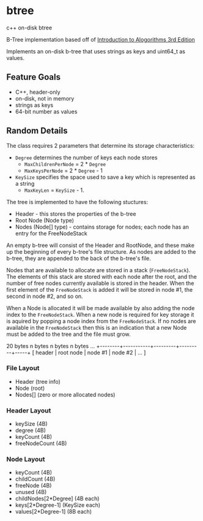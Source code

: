 # btree

c++ on-disk btree

B-Tree implementation based off of [Introduction to Alogorithms 3rd Edition](https://edutechlearners.com/download/Introduction_to_algorithms-3rd%20Edition.pdf)

Implements an on-disk b-tree that uses strings as keys and uint64_t as values.

## Feature Goals

* C++, header-only 
* on-disk, not in memory
* strings as keys
* 64-bit number as values

## Random Details

The class requires 2 parameters that determine its storage characteristics:

* `Degree` determines the number of keys each node stores
    * `MaxChildrenPerNode` = 2 * `Degree`
    * `MaxKeysPerNode` = 2 * `Degree` - 1
* `KeySize` specifies the space used to save a key which is represented as a string
    * `MaxKeyLen` = `KeySize` - 1.

The tree is implemented to have the following stuctures:

* Header - this stores the properties of the b-tree
* Root Node (Node type)
* Nodes (Node[] type) - contains storage for nodes; each node has an entry for the FreeNodeStack

An empty b-tree will consist of the Header and RootNode, and these make up the beginning 
of every b-tree's file structure.  As nodes are added to the b-tree, they are appended to 
the back of the b-tree's file.

Nodes that are available to allocate are stored in a stack (`FreeNodeStack`).  The elements of this stack are stored with each node after the root, and the number of free nodes currently available is stored in the header.  When the first element of the `FreeNodeStack` is added it will be stored in node #1, the second in node #2, and so on.

When a Node is allocated it will be made available by also adding the node index to the `FreeNodeStack`.  When a new node is required for key storage it is aquired by popping a node index from the `FreeNodeStack`.  If no nodes are available in the `FreeNodeStack` then this is an indication that a new Node must be added to the tree and the file must grow.

 20 bytes   n bytes    n bytes   n bytes   ...
+--------+-----------+---------+---------+-----+
[ header | root node | node #1 | node #2 | ... ]

### File Layout
* Header (tree info)
* Node (root)
* Nodes[] (zero or more allocated nodes)

### Header Layout
* keySize (4B)
* degree (4B)
* keyCount (4B)
* freeNodeCount (4B)

### Node Layout
* keyCount (4B)
* childCount (4B)
* freeNode (4B)
* unused (4B)
* childNodes[2*Degree] (4B each)
* keys[2*Degree-1] (KeySize each)
* values[2*Degree-1] (8B each)

